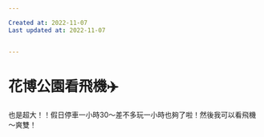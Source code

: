 ```yaml
---

Created at: 2022-11-07
Last updated at: 2022-11-07


---
```


# 花博公園看飛機✈️


也是超大！！假日停車一小時30～差不多玩一小時也夠了啦！然後我可以看飛機～爽雙！

